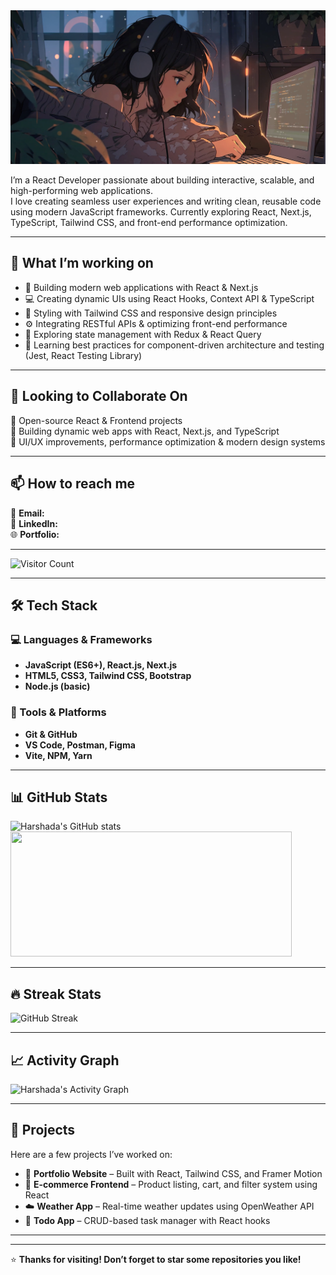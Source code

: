 <!-- <img src="assets/developer_wxl.jpg" alt="Anime" width="1000" height="500"> -->

<img src="assets/ai-image.png" alt="Anime">

I’m a React Developer passionate about building interactive, scalable, and high-performing web applications.  
I love creating seamless user experiences and writing clean, reusable code using modern JavaScript frameworks. 
Currently exploring React, Next.js, TypeScript, Tailwind CSS, and front-end performance optimization.  

---

## 🔭 What I’m working on
- 🚀 Building modern web applications with React & Next.js
- 💻 Creating dynamic UIs using React Hooks, Context API & TypeScript
- 🎨 Styling with Tailwind CSS and responsive design principles
- ⚙️ Integrating RESTful APIs & optimizing front-end performance
- 🧩 Exploring state management with Redux & React Query
- 🧠 Learning best practices for component-driven architecture and testing (Jest, React Testing Library)

---

## 🤝 Looking to Collaborate On

🔹 Open-source React & Frontend projects  <br>
🔹 Building dynamic web apps with React, Next.js, and TypeScript  <br>
🔹 UI/UX improvements, performance optimization & modern design systems <br>

---

## 📫 How to reach me  

📧 **Email:**   <br>
💼 **LinkedIn:**  <br>
🌐 **Portfolio:**  <br>

---

![Visitor Count](https://komarev.com/ghpvc/?username=harshadapanekar82&color=blue&style=flat)

---

## 🛠️ Tech Stack
### 💻 Languages & Frameworks
- **JavaScript (ES6+), React.js, Next.js**
- **HTML5, CSS3, Tailwind CSS, Bootstrap**
- **Node.js (basic)**

### 🧰 Tools & Platforms
- **Git & GitHub**
- **VS Code, Postman, Figma**
- **Vite, NPM, Yarn**

---

## 📊 GitHub Stats
![Harshada's GitHub stats](https://github-readme-stats.vercel.app/api?username=harshadapanekar82&show_icons=true&theme=tokyonight) 
<img src="https://github-readme-stats.vercel.app/api/top-langs/?username=harshadapanekar82&layout=compact&theme=tokyonight" width="450" height="200" />


---

## 🔥 Streak Stats
![GitHub Streak](https://streak-stats.demolab.com/?user=harshadapanekar82&theme=tokyonight)

---

## 📈 Activity Graph
![Harshada's Activity Graph](https://github-readme-activity-graph.vercel.app/graph?username=harshadapanekar82&theme=tokyo-night)

---

## 🧩 Projects
Here are a few projects I’ve worked on:

- 🎨 **Portfolio Website** – Built with React, Tailwind CSS, and Framer Motion  
- 🛒 **E-commerce Frontend** – Product listing, cart, and filter system using React  
- ☁️ **Weather App** – Real-time weather updates using OpenWeather API  
- 🧭 **Todo App** – CRUD-based task manager with React hooks  

---



---

⭐ **Thanks for visiting! Don’t forget to star some repositories you like!**
